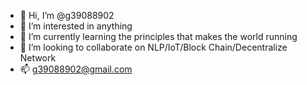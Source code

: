 - 👋 Hi, I’m @g39088902
- 👀 I’m interested in anything
- 🌱 I’m currently learning the principles that makes the world running
- 💞️ I’m looking to collaborate on NLP/IoT/Block Chain/Decentralize Network
- 📫 g39088902@gmail.com

<!---
g39088902/g39088902 is a ✨ special ✨ repository because its `README.md` (this file) appears on your GitHub profile.
You can click the Preview link to take a look at your changes.
--->
